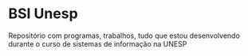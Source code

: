 # BSI Unesp
Repositório com programas, trabalhos, tudo que estou desenvolvendo durante o curso de sistemas de informação na UNESP
